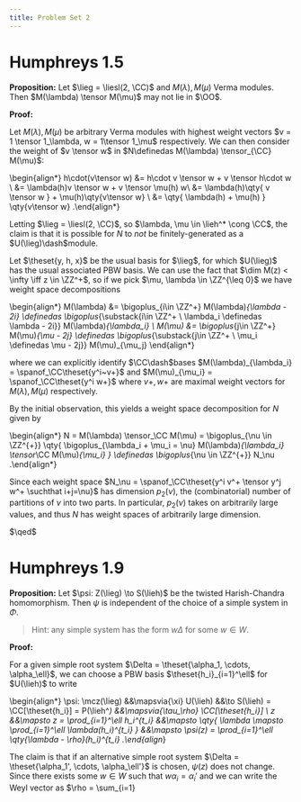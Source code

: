 ```yaml
---
title: Problem Set 2
---
```


# Humphreys 1.5

**Proposition:**
Let $\lieg = \liesl(2, \CC)$ and $M(\lambda), M(\mu)$ Verma modules.
Then $M(\lambda) \tensor M(\mu)$ may not lie in $\OO$.


**Proof:**

Let $M(\lambda), M(\mu)$ be arbitrary Verma modules with highest weight vectors $v = 1 \tensor 1_\lambda, w = 1\tensor 1_\mu$ respectively.
We can then consider the weight of $v \tensor w$ in $N\definedas M(\lambda) \tensor_{\CC} M(\mu)$:

\begin{align*}
h\cdot(v\tensor w) 
&= h\cdot v \tensor w + v \tensor h\cdot w \\
&= \lambda(h)v \tensor w + v \tensor \mu(h) w\\
&= \lambda(h)\qty{ v \tensor w } + \mu(h)\qty{v\tensor w} \\
&= \qty{ \lambda(h) + \mu(h) } \qty{v\tensor w}
.\end{align*}

Letting $\lieg = \liesl(2, \CC)$, so $\lambda, \mu \in \lieh^* \cong \CC$, the claim is that it is possible for $N$ to *not* be finitely-generated as a $U(\lieg)\dash$module.

Let $\theset{y, h, x}$ be the usual basis for $\lieg$, for which $U(\lieg)$ has the usual associated PBW basis.
We can use the fact that $\dim M(z) < \infty \iff z \in \ZZ^+$, so if we pick $\mu, \lambda \in \ZZ^{\leq 0}$ we have weight space decompositions

\begin{align*}
M(\lambda) &= \bigoplus_{i\in \ZZ^+} M(\lambda)_{\lambda - 2i} \definedas \bigoplus_{\substack{i\in \ZZ^+ \\ \lambda_i \definedas \lambda - 2i}} M(\lambda)_{\lambda_i} \\
M(\mu) &= \bigoplus_{j\in \ZZ^+} M(\mu)_{\mu - 2j} \definedas \bigoplus_{\substack{j\in \ZZ^+ \\ \mu_i \definedas \mu - 2j}} M(\mu)_{\mu_j} 
\end{align*}

where we can explicitly identify $\CC\dash$bases $M(\lambda)_{\lambda_i} = \spanof_\CC\theset{y^i~v+}$ and $M(\mu)_{\mu_i} = \spanof_\CC\theset{y^i w+}$ where $v+, w+$ are maximal weight vectors for $M(\lambda), M(\mu)$ respectively.

By the initial observation, this yields a weight space decomposition for $N$ given by 

\begin{align*}
N = M(\lambda) \tensor_\CC M(\mu) = \bigoplus_{\nu \in \ZZ^{+}} \qty{ \bigoplus_{\lambda_i + \mu_i = \nu} M(\lambda)_{\lambda_i} \tensor_\CC M(\mu)_{\mu_i}  } \definedas \bigoplus_{\nu \in \ZZ^{+}} N_\nu
.\end{align*}

Since each weight space $N_\nu = \spanof_\CC\theset{y^i v^+ \tensor y^j w^+ \suchthat i+j=\nu}$ has dimension $p_2(\nu)$, the (combinatorial) number of partitions of $\nu$ into two parts. 
In particular, $p_2(\nu)$ takes on arbitrarily large values, and thus $N$ has weight spaces of arbitrarily large dimension.

$\qed$

# Humphreys 1.9

**Proposition:**
Let $\psi: Z(\lieg) \to S(\lieh)$ be the twisted Harish-Chandra homomorphism.
Then $\psi$ is independent of the choice of a simple system in $\Phi$.

> Hint: any simple system has the form $w\Delta$ for some $w\in W$.

**Proof:**

For a given simple root system $\Delta = \theset{\alpha_1, \cdots, \alpha_\ell}$, we can choose a PBW basis $\theset{h_i}_{i=1}^\ell$ for $U(\lieh)$ to write

\begin{align*}
\psi: \mcz(\lieg) &&\mapsvia{\xi} U(\lieh) &&\to S(\lieh) = \CC[\theset{h_i}] = P(\lieh^*) &&\mapsvia{\tau_\rho} \CC[\theset{h_i}] \\
z &&\mapsto z = \prod_{i=1}^\ell h_i^{t_i} &&\mapsto \qty{ \lambda \mapsto \prod_{i=1}^\ell \lambda(h_i)^{t_i} }  &&\mapsto   \psi(z) = \prod_{i=1}^\ell \qty{\lambda - \rho}(h_i)^{t_i} 
.\end{align*}

The claim is that if an alternative simple root system $\Delta = \theset{\alpha_1', \cdots, \alpha_\ell'}$ is chosen, $\psi(z)$ does not change.
Since there exists some $w\in W$ such that $w\alpha_i = \alpha_i'$ and we can write the Weyl vector as $\rho = \sum_{i=1}
